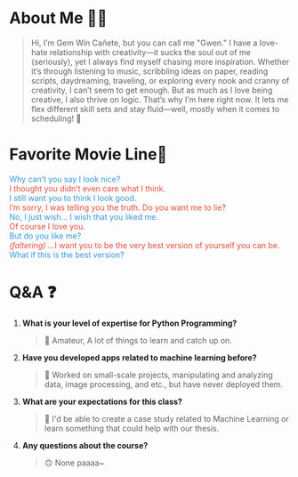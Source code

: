# About Me 👋🏻

> Hi, I’m Gem Win Cañete, but you can call me "Gwen." I have a love-hate relationship with creativity—it sucks the soul out of me (seriously), yet I always find myself chasing more inspiration. Whether it’s through listening to music, scribbling ideas on paper, reading scripts, daydreaming, traveling, or exploring every nook and cranny of creativity, I can’t seem to get enough.  But as much as I love being creative, I also thrive on logic. That’s why I’m here right now. It lets me flex different skill sets and stay fluid—well, mostly when it comes to scheduling! 🤪

# Favorite Movie Line📜

<span style="color: #3498db;">Why can’t you say I look nice?</span>  
<span style="color: #e74c3c;">I thought you didn’t even care what I think.</span>  
<span style="color: #3498db;">I still want you to think I look good.</span>  
<span style="color: #e74c3c;">I’m sorry, I was telling you the truth. Do you want me to lie?</span>  
<span style="color: #3498db;">No, I just wish... I wish that you liked me.</span>  
<span style="color: #e74c3c;">Of course I love you.</span>  
<span style="color: #3498db;">But do you like me?</span>  
<span style="color: #e74c3c;"><i>(faltering)</i> ...I want you to be the very best version of yourself you can be.</span>  
<span style="color: #3498db;">What if this is the best version?</span>  


# Q&A ❓

1. **What is your level of expertise for Python Programming?**  
    > 🐍 Amateur, A lot of things to learn and catch up on.  

2. **Have you developed apps related to machine learning before?**  
    > 🤖 Worked on small-scale projects, manipulating and analyzing data, image processing, and etc., but have never deployed them.  

3. **What are your expectations for this class?**  
    > 🎯 I'd be able to create a case study related to Machine Learning or learn something that could help with our thesis.  

4. **Any questions about the course?**  
    > 🙃 None paaaa~

